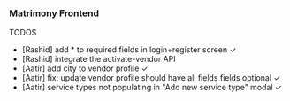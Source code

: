 ### Matrimony Frontend

TODOS

- [Rashid] add \* to required fields in login+register screen ✓
- [Rashid] integrate the activate-vendor API
- [Aatir] add city to vendor profile ✓
- [Aatir] fix: update vendor profile should have all fields fields optional ✓
- [Aatir] service types not populating in "Add new service type" modal ✓
